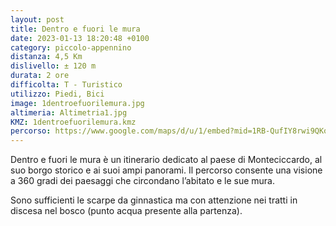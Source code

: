 ```yaml
---
layout: post
title: Dentro e fuori le mura
date: 2023-01-13 18:20:48 +0100
category: piccolo-appennino
distanza: 4,5 Km
dislivello:	± 120 m
durata:	2 ore
difficolta:	T - Turistico
utilizzo: Piedi, Bici
image: 1dentroefuorilemura.jpg
altimeria: Altimetria1.jpg
KMZ: 1dentroefuorilemura.kmz
percorso: https://www.google.com/maps/d/u/1/embed?mid=1RB-QufIY8rwi9QKqK5RXN1guHptrIbA&ehbc=2E312F
---
```


Dentro e fuori le mura è un itinerario dedicato al paese di Monteciccardo, al suo borgo storico e ai suoi ampi panorami. Il percorso consente una visione a 360 gradi dei paesaggi che circondano l’abitato e le sue mura.

Sono sufficienti le scarpe da ginnastica ma con attenzione nei tratti in discesa nel bosco (punto acqua presente alla partenza). 